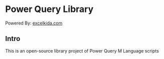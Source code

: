 # Power Query Library

Powered By: [excelkida.com](https://excelkida.com)

## Intro
This is an open-source library project of Power Query M Language scripts
